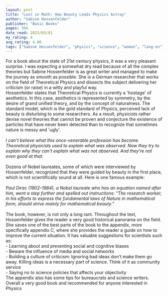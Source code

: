 ```yaml
---
layout: post
title: "Lost in Math: How Beauty Leads Physics Astray"
author: "Sabine Hossenfelder"
publisher: "Basic Books"
pages: 304
date_read: 2023/03/01
my_rating: 4
avg_rating: 4.06
tags: ["Sabine Hossenfelder", "physics", "science", "woman", "lang-en"]
---
```


For a book about the state of 21st century physics, it was a very pleasant surprise. I was expecting a somewhat dry read because of all the complex theories but Sabine Hossenfelder is as great writer and managed to make the journey as smooth as possible. She is a German researcher that works on the field of Theoretical Physics and dissects the subject delivering her criticism (or raise) in a witty and playful way.<br/>Hossenfelder states that Theoretical Physics is currently a 'hostage' of aesthetics. In this case, aesthetics is represented by symmetry, by the desire of grand unified theory, and by the concept of naturalness. The standard model, which is the gold standard of Physics, perceived lack of beauty is disturbing to some researchers. As a result, physicists rather devise novel theories that cannot be proven and conjecture the existence of particles that have never been detected than to recognize that sometimes nature is messy and 'ugly'. <br/><i><br/>I can't believe what this once-venerable profession has become. Theoretical physicists used to explain what was observed. Now they try to explain why they can't explain what was not observed. And they're not even good at that. <br/></i><br/>Dozens of Nobel laureates, some of which were interviewed by Hossenfelder, recognized that they were guided by beauty in the first place, which is not scientifically sound at all. Here is one famous example:<br/><i><br/>Paul Dirac (1902–1984), a Nobel laureate who has an equation named after him, went a step further and spelled out instructions: “The research worker, in his efforts to express the fundamental laws of Nature in mathematical form, should strive mainly for mathematical beauty.”<br/></i> <br/>The book, however, is not only a long rant. Throughout the text, Hossenfelder gives the reader a very good historical panorama on the field. She saves one of the best parts of the book to the appendix, more specifically appendix C, where she provides the reader a guide on how to improve the current situation. It has valuable suggestions for scientists such as:<br/>	- Learning about and preventing social and cognitive biases<br/>	- Beware the influence of media and social networks <br/>	- Building a culture of criticism: Ignoring bad ideas don't make them go away. Killing ideas is a necessary part of science. Think of it as community service<br/>	- Saying no to science policies that affects your objectivity<br/>The appendix also has some tips for bureaucrats and science writers. Overall a very good book and recommended for anyone interested in Physics


